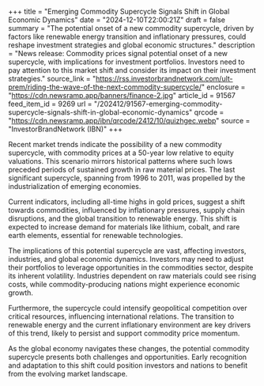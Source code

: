 +++
title = "Emerging Commodity Supercycle Signals Shift in Global Economic Dynamics"
date = "2024-12-10T22:00:21Z"
draft = false
summary = "The potential onset of a new commodity supercycle, driven by factors like renewable energy transition and inflationary pressures, could reshape investment strategies and global economic structures."
description = "News release: Commodity prices signal potential onset of a new supercycle, with implications for investment portfolios. Investors need to pay attention to this market shift and consider its impact on their investment strategies."
source_link = "https://rss.investorbrandnetwork.com/ult-prem/riding-the-wave-of-the-next-commodity-supercycle/"
enclosure = "https://cdn.newsramp.app/banners/finance-2.jpg"
article_id = 91567
feed_item_id = 9269
url = "/202412/91567-emerging-commodity-supercycle-signals-shift-in-global-economic-dynamics"
qrcode = "https://cdn.newsramp.app/ibn/qrcode/2412/10/quizhgec.webp"
source = "InvestorBrandNetwork (IBN)"
+++

<p>Recent market trends indicate the possibility of a new commodity supercycle, with commodity prices at a 50-year low relative to equity valuations. This scenario mirrors historical patterns where such lows preceded periods of sustained growth in raw material prices. The last significant supercycle, spanning from 1996 to 2011, was propelled by the industrialization of emerging economies.</p><p>Current indicators, including all-time highs in gold prices, suggest a shift towards commodities, influenced by inflationary pressures, supply chain disruptions, and the global transition to renewable energy. This shift is expected to increase demand for materials like lithium, cobalt, and rare earth elements, essential for renewable technologies.</p><p>The implications of this potential supercycle are vast, affecting investors, industries, and global economic dynamics. Investors may need to adjust their portfolios to leverage opportunities in the commodities sector, despite its inherent volatility. Industries dependent on raw materials could see rising costs, while commodity-producing nations might experience economic growth.</p><p>Furthermore, the supercycle could intensify geopolitical competition over critical resources, influencing international relations. The transition to renewable energy and the current inflationary environment are key drivers of this trend, likely to persist and support commodity price momentum.</p><p>As the global economy navigates these changes, the potential commodity supercycle presents both challenges and opportunities. Early recognition and adaptation to this shift could position investors and nations to benefit from the evolving market landscape.</p>